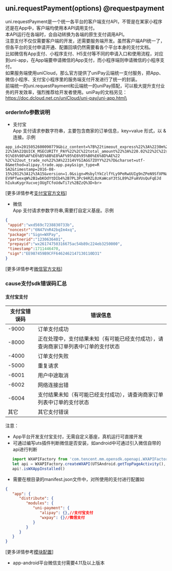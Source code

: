 ## uni.requestPayment(options) @requestpayment

<!-- UTSAPIJSON.requestPayment.description -->

uni.requestPayment是一个统一各平台的客户端支付API，不管是在某家小程序还是在App中，客户端均使用本API调用支付。\
本API运行在各端时，会自动转换为各端的原生支付调用API。\
注意支付不仅仅需要客户端的开发，还需要服务端开发。虽然客户端API统一了，但各平台的支付申请开通、配置回填仍然需要看各个平台本身的支付文档。\
比如微信有App支付、小程序支付、H5支付等不同的申请入口和使用流程，对应到uni-app，在App端要申请微信的App支付，而小程序端则申请微信的小程序支付。\
如果服务端使用uniCloud，那么官方提供了uniPay云端统一支付服务，把App、微信小程序、支付宝小程序里的服务端支付开发进行了统一的封装。\
前端统一的uni.requestPayment和云端统一的uniPay搭配，可以极大提升支付业务的开发效率，强烈推荐给开发者使用。uniPay的文档另见：https://doc.dcloud.net.cn/uniCloud/uni-pay/uni-app.html\

<!-- UTSAPIJSON.requestPayment.param -->

### orderInfo参数说明

 - 支付宝\
  App 支付请求参数字符串，主要包含商家的订单信息，key=value 形式，以 & 连接。示例
  ```
  app_id=2015052600090779&biz_content=%7B%22timeout_express%22%3A%2230m%22%2C%22seller_id%22%3A%22%22%2C%22product_code%
  22%3A%22QUICK_MSECURITY_PAY%22%2C%22total_amount%22%3A%220.02%22%2C%22subject%22%3A%221%22%2C%22body%22%3A%22%E6%88%
  91%E6%98%AF%E6%B5%8B%E8%AF%95%E6%95%B0%E6%8D%AE%22
  %2C%22out_trade_no%22%3A%22314VYGIAGG7ZOYY%22%7D&charset=utf-8&method=alipay.trade.app.pay&sign_type=R
  SA2&timestamp=2016-08-15%2012%3A12%3A15&version=1.0&sign=MsbylYkCzlfYLy9PeRwUUIg9nZPeN9SfXPNavUCroGKR5Kqvx0nEnd3eRmKxJuthNUx4ERCXe552
  EV9PfwexqW%2B1wbKOdYtDIb4%2B7PL3Pc94RZL0zKaWcaY3tSL89%2FuAVUsQuFqEJd
  hIukuKygrXucvejOUgTCfoUdwTi7z%2BZzQ%3D<br>
  ```
  [更多详情参考[支付宝官方文档](https://opendocs.alipay.com/open/204/105296?pathHash=22ed0058&ref=api)]
 -  微信\
  App 支付请求参数字符串,需要打自定义基座。示例
  ```json
  {
   "appid":"wxd569c7238830733b",
   "noncestr":"6N47VnR42bqIm4xq",
   "package":"Sign=WXPay",
   "partnerid":"1230636401",
   "prepayid":"wx26174750316675ac54b89c224eb3250000",
   "timestamp":1711446470,
   "sign":"EE987459B9CFF6462462147130110D31"
  }
  ```
  [更多详情参考[微信官方文档]( https://pay.weixin.qq.com/wiki/doc/api/wxa/wxa_api.php?chapter=9_1)]



<!-- UTSAPIJSON.requestPayment.returnValue -->

<!-- UTSAPIJSON.requestPayment.compatibility -->

<!-- UTSAPIJSON.requestPayment.tutorial -->

### cause支付sdk错误码汇总

#### 支付宝支付
| 支付宝错误码 | 错误信息 |
|---|---|
| -9000 | 订单支付成功 |
| -8000 | 正在处理中，支付结果未知（有可能已经支付成功），请查询商家订单列表中订单的支付状态 |
| -4000 | 订单支付失败 |
| -5000 | 重复请求 |
| -6001 | 用户中途取消 |
| -6002 | 网络连接出错 |
| -6004 | 支付结果未知（有可能已经支付成功），请查询商家订单列表中订单的支付状态 |
|  其它  | 其它支付错误 |

注意：
- App平台开发支付宝支付，无需自定义基座，真机运行可直接开发
- 可通过编写uts插件判断微信是否安装，如android中可通过引入微信自带的api进行判断

```ts
   import WXAPIFactory from 'com.tencent.mm.opensdk.openapi.WXAPIFactory';
   let api = WXAPIFactory.createWXAPI(UTSAndroid.getTopPageActivity(), '');
   api!.isWXAppInstalled()
```

- 需要在根目录的manifest.json文件中，对所使用的支付进行配置如

```json
{
   "app": {
      "distribute": {
         "modules": {
            "uni-payment": {
               "alipay": {},//支付宝支付
               "wxpay": {}//微信支付
            }
         }
      }
   }
}
```

[更多详情参考[模块配置](https://doc.dcloud.net.cn/uni-app-x/collocation/manifest-modules.html#uni-payment)]
- app-android平台微信支付需要4.11及以上版本


<!-- UTSAPIJSON.requestPayment.example -->

<!-- UTSAPIJSON.general_type.name -->

<!-- UTSAPIJSON.general_type.param -->
